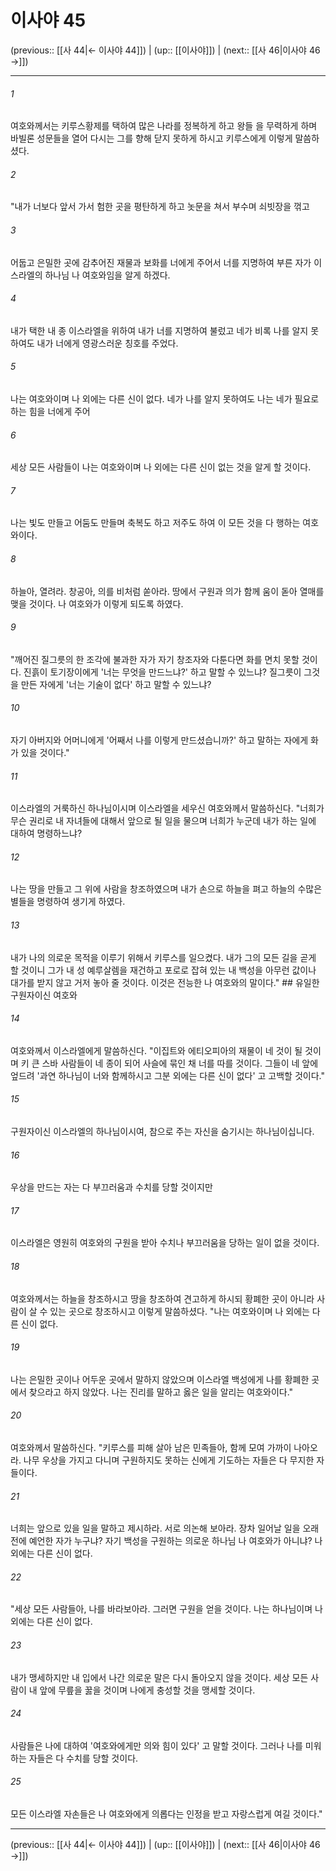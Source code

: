 # 이사야 45

(previous:: [[사 44|← 이사야 44]]) | (up:: [[이사야]]) | (next:: [[사 46|이사야 46 →]])

***




###### 1 

여호와께서는 키루스황제를 택하여 많은 나라를 정복하게 하고 왕들 을 무력하게 하며 바빌론 성문들을 열어 다시는 그를 향해 닫지 못하게 하시고 키루스에게 이렇게 말씀하셨다. 



###### 2 

"내가 너보다 앞서 가서 험한 곳을 평탄하게 하고 놋문을 쳐서 부수며 쇠빗장을 꺾고 



###### 3 

어둡고 은밀한 곳에 감추어진 재물과 보화를 너에게 주어서 너를 지명하여 부른 자가 이스라엘의 하나님 나 여호와임을 알게 하겠다. 



###### 4 

내가 택한 내 종 이스라엘을 위하여 내가 너를 지명하여 불렀고 네가 비록 나를 알지 못하여도 내가 너에게 영광스러운 칭호를 주었다. 



###### 5 

나는 여호와이며 나 외에는 다른 신이 없다. 네가 나를 알지 못하여도 나는 네가 필요로 하는 힘을 너에게 주어 



###### 6 

세상 모든 사람들이 나는 여호와이며 나 외에는 다른 신이 없는 것을 알게 할 것이다. 



###### 7 

나는 빛도 만들고 어둠도 만들며 축복도 하고 저주도 하여 이 모든 것을 다 행하는 여호와이다. 



###### 8 

하늘아, 열려라. 창공아, 의를 비처럼 쏟아라. 땅에서 구원과 의가 함께 움이 돋아 열매를 맺을 것이다. 나 여호와가 이렇게 되도록 하였다. 



###### 9 

"깨어진 질그릇의 한 조각에 불과한 자가 자기 창조자와 다툰다면 화를 면치 못할 것이다. 진흙이 토기장이에게 '너는 무엇을 만드느냐?' 하고 말할 수 있느냐? 질그릇이 그것을 만든 자에게 '너는 기술이 없다' 하고 말할 수 있느냐? 



###### 10 

자기 아버지와 어머니에게 '어째서 나를 이렇게 만드셨습니까?' 하고 말하는 자에게 화가 있을 것이다." 



###### 11 

이스라엘의 거룩하신 하나님이시며 이스라엘을 세우신 여호와께서 말씀하신다. "너희가 무슨 권리로 내 자녀들에 대해서 앞으로 될 일을 물으며 너희가 누군데 내가 하는 일에 대하여 명령하느냐? 



###### 12 

나는 땅을 만들고 그 위에 사람을 창조하였으며 내가 손으로 하늘을 펴고 하늘의 수많은 별들을 명령하여 생기게 하였다. 



###### 13 

내가 나의 의로운 목적을 이루기 위해서 키루스를 일으켰다. 내가 그의 모든 길을 곧게 할 것이니 그가 내 성 예루살렘을 재건하고 포로로 잡혀 있는 내 백성을 아무런 값이나 대가를 받지 않고 거저 놓아 줄 것이다. 이것은 전능한 나 여호와의 말이다." ## 유일한 구원자이신 여호와 



###### 14 

여호와께서 이스라엘에게 말씀하신다. "이집트와 에티오피아의 재물이 네 것이 될 것이며 키 큰 스바 사람들이 네 종이 되어 사슬에 묶인 채 너를 따를 것이다. 그들이 네 앞에 엎드려 '과연 하나님이 너와 함께하시고 그분 외에는 다른 신이 없다' 고 고백할 것이다." 



###### 15 

구원자이신 이스라엘의 하나님이시여, 참으로 주는 자신을 숨기시는 하나님이십니다. 



###### 16 

우상을 만드는 자는 다 부끄러움과 수치를 당할 것이지만 



###### 17 

이스라엘은 영원히 여호와의 구원을 받아 수치나 부끄러움을 당하는 일이 없을 것이다. 



###### 18 

여호와께서는 하늘을 창조하시고 땅을 창조하여 견고하게 하시되 황폐한 곳이 아니라 사람이 살 수 있는 곳으로 창조하시고 이렇게 말씀하셨다. "나는 여호와이며 나 외에는 다른 신이 없다. 



###### 19 

나는 은밀한 곳이나 어두운 곳에서 말하지 않았으며 이스라엘 백성에게 나를 황폐한 곳에서 찾으라고 하지 않았다. 나는 진리를 말하고 옳은 일을 알리는 여호와이다." 



###### 20 

여호와께서 말씀하신다. "키루스를 피해 살아 남은 민족들아, 함께 모여 가까이 나아오라. 나무 우상을 가지고 다니며 구원하지도 못하는 신에게 기도하는 자들은 다 무지한 자들이다. 



###### 21 

너희는 앞으로 있을 일을 말하고 제시하라. 서로 의논해 보아라. 장차 일어날 일을 오래 전에 예언한 자가 누구냐? 자기 백성을 구원하는 의로운 하나님 나 여호와가 아니냐? 나 외에는 다른 신이 없다. 



###### 22 

"세상 모든 사람들아, 나를 바라보아라. 그러면 구원을 얻을 것이다. 나는 하나님이며 나 외에는 다른 신이 없다. 



###### 23 

내가 맹세하지만 내 입에서 나간 의로운 말은 다시 돌아오지 않을 것이다. 세상 모든 사람이 내 앞에 무릎을 꿇을 것이며 나에게 충성할 것을 맹세할 것이다. 



###### 24 

사람들은 나에 대하여 '여호와에게만 의와 힘이 있다' 고 말할 것이다. 그러나 나를 미워하는 자들은 다 수치를 당할 것이다. 



###### 25 

모든 이스라엘 자손들은 나 여호와에게 의롭다는 인정을 받고 자랑스럽게 여길 것이다."

***

(previous:: [[사 44|← 이사야 44]]) | (up:: [[이사야]]) | (next:: [[사 46|이사야 46 →]])
